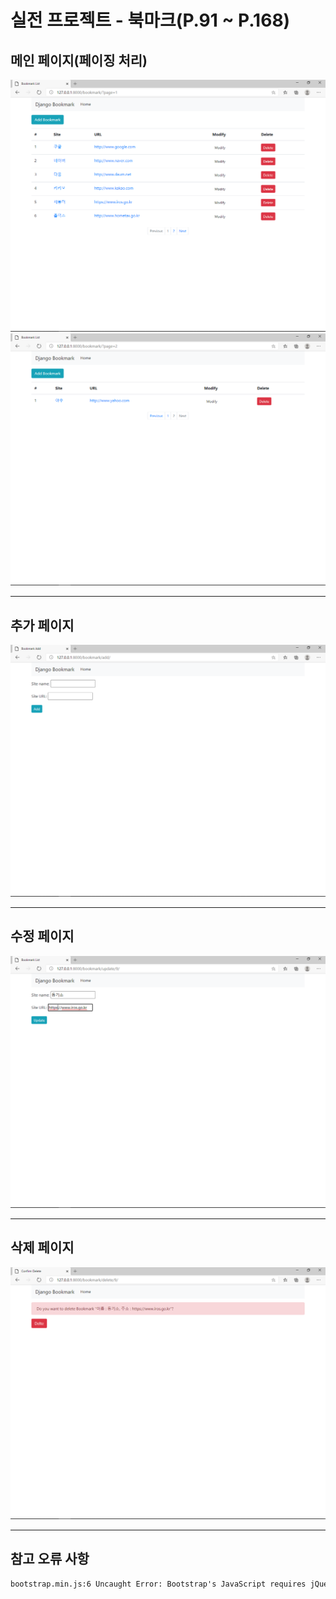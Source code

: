 # 실전 프로젝트 - 북마크(P.91 ~ P.168)

## 메인 페이지(페이징 처리)
<img src="https://github.com/ankiwoong/django_bookmark_tutorial/blob/master/temp/Screenshot/%EC%B5%9C%EC%A2%85%20%EC%A0%90%EA%B2%80%20%EB%A9%94%EC%9D%B8%20%ED%99%94%EB%A9%B4%201.png?raw=true">
<img src="https://github.com/ankiwoong/django_bookmark_tutorial/blob/master/temp/Screenshot/%EC%B5%9C%EC%A2%85%20%EC%A0%90%EA%B2%80%20%EB%A9%94%EC%9D%B8%20%ED%99%94%EB%A9%B4%202.png?raw=true">

---

## 추가 페이지
<img src="https://github.com/ankiwoong/django_bookmark_tutorial/blob/master/temp/Screenshot/%EC%B5%9C%EC%A2%85%20%EC%A0%90%EA%B2%80%20%EC%B6%94%EA%B0%80%20%ED%99%94%EB%A9%B4.png?raw=true">

---

## 수정 페이지
<img src="https://github.com/ankiwoong/django_bookmark_tutorial/blob/master/temp/Screenshot/%EC%B5%9C%EC%A2%85%20%EC%A0%90%EA%B2%80%20%EC%88%98%EC%A0%95%20%ED%99%94%EB%A9%B4.png?raw=true">

---

## 삭제 페이지
<img src="https://github.com/ankiwoong/django_bookmark_tutorial/blob/master/temp/Screenshot/%EC%B5%9C%EC%A2%85%20%EC%A0%90%EA%B2%80%20%EC%82%AD%EC%A0%9C%20%ED%99%94%EB%A9%B4.png?raw=true">

---

## 참고 오류 사항
```html
bootstrap.min.js:6 Uncaught Error: Bootstrap's JavaScript requires jQuery
```
